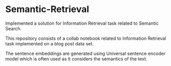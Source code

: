 # Semantic-Retrieval
Implemented a solution for Information Retrieval task related to Semantic Search.

This repository consists of a collab notebook related to Information Retrieval task implemented on a blog post data set.


The sentence embeddings are generated using Universal sentence encoder model which is often used as it considers the semantics of the text.


